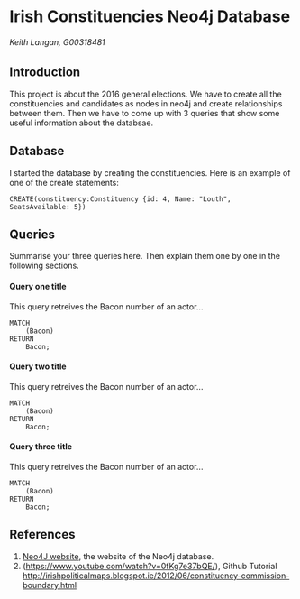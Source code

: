 # Irish Constituencies Neo4j Database
###### Keith Langan, G00318481

## Introduction
This project is about the 2016 general elections. We have to create all the constituencies and candidates as nodes in neo4j and create relationships between them. 
Then we have to come up with 3 queries that show some useful information about the databsae. 

## Database
I started the database by creating the constituencies. Here is an example of one of the create statements:

	CREATE(constituency:Constituency {id: 4, Name: "Louth", SeatsAvailable: 5})

## Queries
Summarise your three queries here.
Then explain them one by one in the following sections.

#### Query one title
This query retreives the Bacon number of an actor...
```cypher
MATCH
	(Bacon)
RETURN
	Bacon;
```

#### Query two title
This query retreives the Bacon number of an actor...
```cypher
MATCH
	(Bacon)
RETURN
	Bacon;
```

#### Query three title
This query retreives the Bacon number of an actor...
```cypher
MATCH
	(Bacon)
RETURN
	Bacon;
```

## References
1. [Neo4J website](http://neo4j.com/), the website of the Neo4j database.
2. (https://www.youtube.com/watch?v=0fKg7e37bQE/),  Github Tutorial
http://irishpoliticalmaps.blogspot.ie/2012/06/constituency-commission-boundary.html
